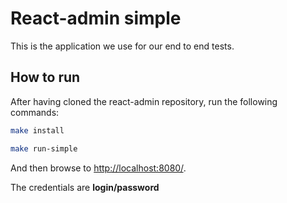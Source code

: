 # React-admin simple

This is the application we use for our end to end tests.

## How to run

After having cloned the react-admin repository, run the following commands:

```sh
make install

make run-simple
```

And then browse to [http://localhost:8080/](http://localhost:8080/).

The credentials are **login/password**
